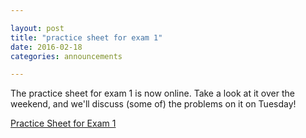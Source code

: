 ```yaml
---

layout: post
title: "practice sheet for exam 1"
date: 2016-02-18
categories: announcements

---
```


The practice sheet for exam 1 is now online. Take a look at it over the weekend, and we'll discuss (some of) the problems on it on Tuesday!

[Practice Sheet for Exam 1](http://dkrashen.github.io/graphtheory/practice1.pdf)